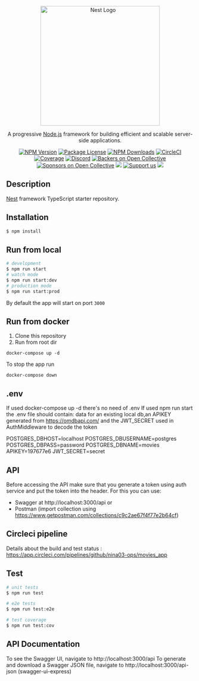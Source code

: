<p align="center">
  <a href="http://nestjs.com/" target="blank"><img src="https://nestjs.com/img/logo_text.svg" width="320" alt="Nest Logo" /></a>
</p>

[circleci-image]: https://img.shields.io/circleci/build/github/nestjs/nest/master?token=abc123def456
[circleci-url]: https://circleci.com/gh/nestjs/nest

  <p align="center">A progressive <a href="http://nodejs.org" target="_blank">Node.js</a> framework for building efficient and scalable server-side applications.</p>
    <p align="center">
<a href="https://www.npmjs.com/~nestjscore" target="_blank"><img src="https://img.shields.io/npm/v/@nestjs/core.svg" alt="NPM Version" /></a>
<a href="https://www.npmjs.com/~nestjscore" target="_blank"><img src="https://img.shields.io/npm/l/@nestjs/core.svg" alt="Package License" /></a>
<a href="https://www.npmjs.com/~nestjscore" target="_blank"><img src="https://img.shields.io/npm/dm/@nestjs/common.svg" alt="NPM Downloads" /></a>
<a href="https://circleci.com/gh/nestjs/nest" target="_blank"><img src="https://img.shields.io/circleci/build/github/nestjs/nest/master" alt="CircleCI" /></a>
<a href="https://coveralls.io/github/nestjs/nest?branch=master" target="_blank"><img src="https://coveralls.io/repos/github/nestjs/nest/badge.svg?branch=master#9" alt="Coverage" /></a>
<a href="https://discord.gg/G7Qnnhy" target="_blank"><img src="https://img.shields.io/badge/discord-online-brightgreen.svg" alt="Discord"/></a>
<a href="https://opencollective.com/nest#backer" target="_blank"><img src="https://opencollective.com/nest/backers/badge.svg" alt="Backers on Open Collective" /></a>
<a href="https://opencollective.com/nest#sponsor" target="_blank"><img src="https://opencollective.com/nest/sponsors/badge.svg" alt="Sponsors on Open Collective" /></a>
  <a href="https://paypal.me/kamilmysliwiec" target="_blank"><img src="https://img.shields.io/badge/Donate-PayPal-ff3f59.svg"/></a>
    <a href="https://opencollective.com/nest#sponsor"  target="_blank"><img src="https://img.shields.io/badge/Support%20us-Open%20Collective-41B883.svg" alt="Support us"></a>
  <a href="https://twitter.com/nestframework" target="_blank"><img src="https://img.shields.io/twitter/follow/nestframework.svg?style=social&label=Follow"></a>
</p>
  <!--[![Backers on Open Collective](https://opencollective.com/nest/backers/badge.svg)](https://opencollective.com/nest#backer)
  [![Sponsors on Open Collective](https://opencollective.com/nest/sponsors/badge.svg)](https://opencollective.com/nest#sponsor)-->

## Description

[Nest](https://github.com/nestjs/nest) framework TypeScript starter repository.

## Installation

```bash
$ npm install
```

## Run from local
```bash
# development
$ npm run start
# watch mode
$ npm run start:dev
# production mode
$ npm run start:prod
```
By default the app will start on port `3000`

## Run from docker
1. Clone this repository
1. Run from root dir
```
docker-compose up -d
```
To stop the app run
```
docker-compose down
```
## .env
If used docker-compose up -d there's no need of .env
If used npm run start the .env file should contain: data for an existing local db,an APIKEY generated from https://omdbapi.com/ and the JWT_SECRET used in AuthMiddleware to decode the token

POSTGRES_DBHOST=localhost
POSTGRES_DBUSERNAME=postgres
POSTGRES_DBPASS=password
POSTGRES_DBNAME=movies
APIKEY=197677e6
JWT_SECRET=secret


## API
Before accessing the API make sure that you generate a token using auth service and put the token into the header.
For this you can use:
  - Swagger at http://localhost:3000/api or 
  - Postman (import collection using https://www.getpostman.com/collections/c9c2ae67f4f77e2b64cf)
## Circleci pipeline
Details about the build and test status : https://app.circleci.com/pipelines/github/nina03-ops/movies_app
## Test

```bash
# unit tests
$ npm run test

# e2e tests
$ npm run test:e2e

# test coverage
$ npm run test:cov
```

## API Documentation

To see the Swagger UI, navigate to http://localhost:3000/api
To generate and download a Swagger JSON file, navigate to http://localhost:3000/api-json (swagger-ui-express)






